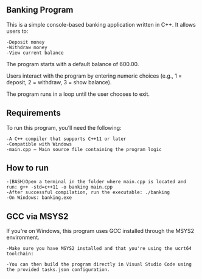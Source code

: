## Banking Program
This is a simple console-based banking application written in C++. It allows users to:

    -Deposit money
    -Withdraw money
    -View current balance

The program starts with a default balance of 600.00.

Users interact with the program by entering numeric choices (e.g., 1 = deposit, 2 = withdraw, 3 = show balance).

The program runs in a loop until the user chooses to exit.

## Requirements
To run this program, you’ll need the following:

    -A C++ compiler that supports C++11 or later
    -Compatible with Windows
    -main.cpp – Main source file containing the program logic

## How to run
    -(BASH)Open a terminal in the folder where main.cpp is located and run: g++ -std=c++11 -o banking main.cpp
    -After successful compilation, run the executable: ./banking
    -On Windows: banking.exe

## GCC via MSYS2
If you're on Windows, this program uses GCC installed through the MSYS2 environment.

    -Make sure you have MSYS2 installed and that you're using the ucrt64 toolchain:
    
    -You can then build the program directly in Visual Studio Code using the provided tasks.json configuration.

